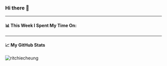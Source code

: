 ### Hi there 👋
---
#### 📊 This Week I Spent My Time On:
<!--START_SECTION:waka-->

<!--END_SECTION:waka-->
---
#### 📈 My GitHub Stats
<p align="left"> <img src="https://github-readme-stats.vercel.app/api?username=ritchiecheung&show_icons=true&theme=gotham" alt="ritchiecheung" />
